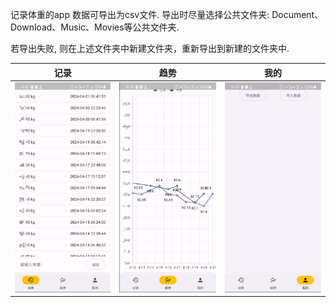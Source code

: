 记录体重的app
数据可导出为csv文件. 导出时尽量选择公共文件夹: Document、Download、Music、Movies等公共文件夹.

若导出失败, 则在上述文件夹中新建文件夹，重新导出到新建的文件夹中.

|           记录           |           趋势           |           我的           |
|:----------------------:|:----------------------:|:----------------------:|
| ![](./docs/pics/1.png) | ![](./docs/pics/2.png) | ![](./docs/pics/3.png) |